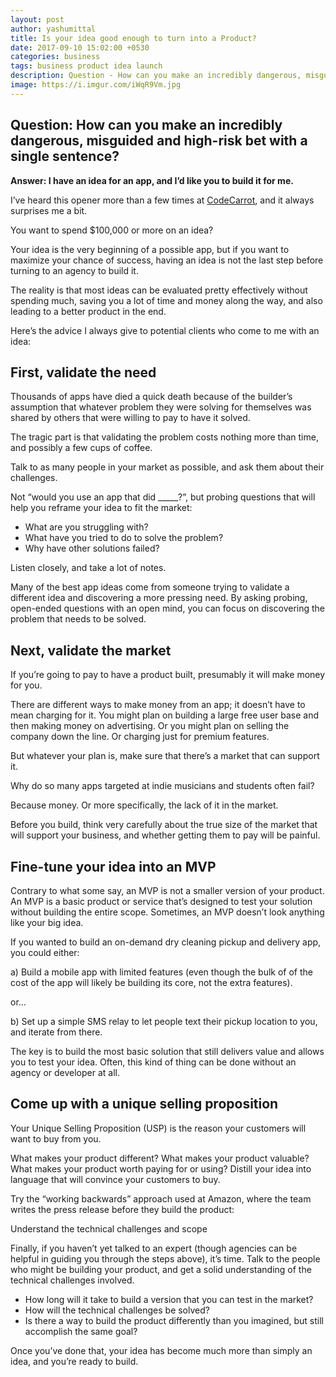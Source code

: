```yaml
---
layout: post
author: yashumittal
title: Is your idea good enough to turn into a Product?
date: 2017-09-10 15:02:00 +0530
categories: business
tags: business product idea launch
description: Question - How can you make an incredibly dangerous, misguided and high-risk bet with a single sentence? Answer - “I have an idea for an app
image: https://i.imgur.com/iWqR9Vm.jpg
---
```


## Question: How can you make an incredibly dangerous, misguided and high-risk bet with a single sentence?

**Answer: I have an idea for an app, and I’d like you to build it for me.**

I’ve heard this opener more than a few times at [CodeCarrot](//www.codecarrot.net), and it always surprises me a bit.

You want to spend $100,000 or more on an idea?

Your idea is the very beginning of a possible app, but if you want to maximize your chance of success, having an idea is not the last step before turning to an agency to build it.

The reality is that most ideas can be evaluated pretty effectively without spending much, saving you a lot of time and money along the way, and also leading to a better product in the end.

Here’s the advice I always give to potential clients who come to me with an idea:

## First, validate the need

Thousands of apps have died a quick death because of the builder’s assumption that whatever problem they were solving for themselves was shared by others that were willing to pay to have it solved.

The tragic part is that validating the problem costs nothing more than time, and possibly a few cups of coffee.

Talk to as many people in your market as possible, and ask them about their challenges.

Not “would you use an app that did _____?”, but probing questions that will help you reframe your idea to fit the market:

* What are you struggling with?
* What have you tried to do to solve the problem?
* Why have other solutions failed?

Listen closely, and take a lot of notes.

Many of the best app ideas come from someone trying to validate a different idea and discovering a more pressing need. By asking probing, open-ended questions with an open mind, you can focus on discovering the problem that needs to be solved.

## Next, validate the market

If you’re going to pay to have a product built, presumably it will make money for you.

There are different ways to make money from an app; it doesn’t have to mean charging for it. You might plan on building a large free user base and then making money on advertising. Or you might plan on selling the company down the line. Or charging just for premium features.

But whatever your plan is, make sure that there’s a market that can support it.

Why do so many apps targeted at indie musicians and students often fail?

Because money. Or more specifically, the lack of it in the market.

Before you build, think very carefully about the true size of the market that will support your business, and whether getting them to pay will be painful.

## Fine-tune your idea into an MVP

Contrary to what some say, an MVP is not a smaller version of your product. An MVP is a basic product or service that’s designed to test your solution without building the entire scope. Sometimes, an MVP doesn’t look anything like your big idea.

If you wanted to build an on-demand dry cleaning pickup and delivery app, you could either:

a) Build a mobile app with limited features (even though the bulk of of the cost of the app will likely be building its core, not the extra features).

or...

b) Set up a simple SMS relay to let people text their pickup location to you, and iterate from there.

The key is to build the most basic solution that still delivers value and allows you to test your idea. Often, this kind of thing can be done without an agency or developer at all.

## Come up with a unique selling proposition

Your Unique Selling Proposition (USP) is the reason your customers will want to buy from you.

What makes your product different? What makes your product valuable? What makes your product worth paying for or using? Distill your idea into language that will convince your customers to buy.

Try the “working backwards” approach used at Amazon, where the team writes the press release before they build the product:

Understand the technical challenges and scope

Finally, if you haven’t yet talked to an expert (though agencies can be helpful in guiding you through the steps above), it’s time. Talk to the people who might be building your product, and get a solid understanding of the technical challenges involved.

* How long will it take to build a version that you can test in the market?
* How will the technical challenges be solved?
* Is there a way to build the product differently than you imagined, but still accomplish the same goal?

Once you’ve done that, your idea has become much more than simply an idea, and you’re ready to build.
